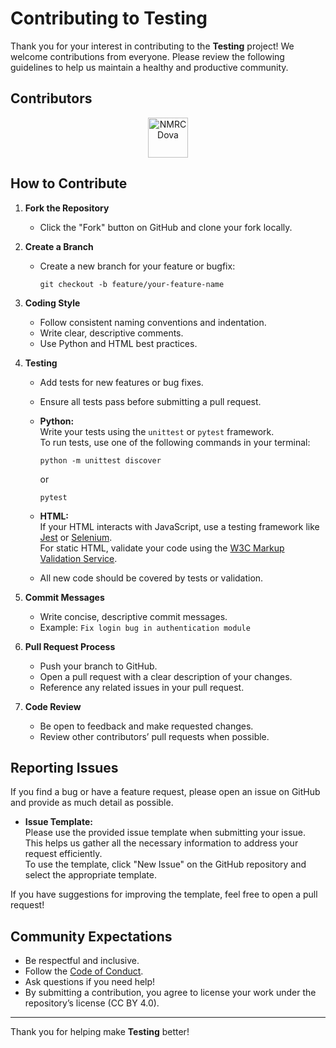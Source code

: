 <!-- SPDX-License-Identifier: CC-BY-4.0 -->

# Contributing to Testing

Thank you for your interest in contributing to the **Testing** project! We welcome contributions from everyone. Please review the following guidelines to help us maintain a healthy and productive community.

## Contributors
<!-- CONTRIBUTORS:START -->
<p align="center">
  <a href="https://github.com/NMRCDova" title="NMRCDova • 189 contributions (12 mo)"><img src="https://avatars.githubusercontent.com/u/165925611?v=4&s=64" width="64px" alt="NMRCDova" /></a>
</p>
<!-- CONTRIBUTORS:END -->


## How to Contribute

1. **Fork the Repository**
   - Click the "Fork" button on GitHub and clone your fork locally.

2. **Create a Branch**
   - Create a new branch for your feature or bugfix:
     ```
     git checkout -b feature/your-feature-name
     ```

3. **Coding Style**
   - Follow consistent naming conventions and indentation.
   - Write clear, descriptive comments.
   - Use Python and HTML best practices.

4. **Testing**
   - Add tests for new features or bug fixes.
   - Ensure all tests pass before submitting a pull request.
   - **Python:**  
     Write your tests using the `unittest` or `pytest` framework.  
     To run tests, use one of the following commands in your terminal:
     ```
     python -m unittest discover
     ```
     or
     ```
     pytest
     ```
   - **HTML:**  
     If your HTML interacts with JavaScript, use a testing framework like [Jest](https://jestjs.io/) or [Selenium](https://www.selenium.dev/).  
     For static HTML, validate your code using the [W3C Markup Validation Service](https://validator.w3.org/).

   - All new code should be covered by tests or validation.

5. **Commit Messages**
   - Write concise, descriptive commit messages.
   - Example: `Fix login bug in authentication module`

6. **Pull Request Process**
   - Push your branch to GitHub.
   - Open a pull request with a clear description of your changes.
   - Reference any related issues in your pull request.

7. **Code Review**
   - Be open to feedback and make requested changes.
   - Review other contributors’ pull requests when possible.

## Reporting Issues

If you find a bug or have a feature request, please open an issue on GitHub and provide as much detail as possible.

- **Issue Template:**  
  Please use the provided issue template when submitting your issue. This helps us gather all the necessary information to address your request efficiently.  
  To use the template, click "New Issue" on the GitHub repository and select the appropriate template.

If you have suggestions for improving the template, feel free to open a pull request!

## Community Expectations

- Be respectful and inclusive.
- Follow the [Code of Conduct](CODE_OF_CONDUCT.md).
- Ask questions if you need help!
- By submitting a contribution, you agree to license your work under the repository’s license (CC BY 4.0).
---

Thank you for helping make **Testing** better!

